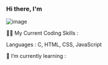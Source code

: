 ### Hi there, I'm 


![image](https://user-images.githubusercontent.com/80483692/138687973-66026678-89f3-4b75-ad4b-caf2842d7f82.png)

👩‍💻 My Current Coding Skills :

Languages : C, HTML, CSS, JavaScript

🌱 I’m currently learning :
  

<!--
**amakaogujiofor/amakaogujiofor** is a ✨ _special_ ✨ repository because its `README.md` (this file) appears on your GitHub profile.

Here are some ideas to get you started:

- 🔭 I’m currently working on ...
- 🌱 I’m currently learning ...
- 👯 I’m looking to collaborate on ...
- 🤔 I’m looking for help with ...
- 💬 Ask me about ...
- 📫 How to reach me: ...
- 😄 Pronouns: ...
- ⚡ Fun fact: ...
-->
